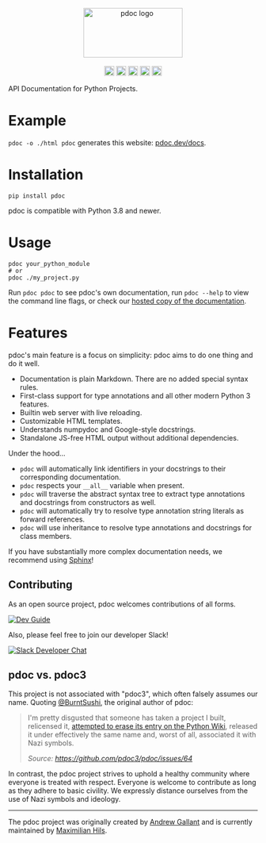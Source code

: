 <p align="center">
<img alt="pdoc logo" src="https://pdoc.dev/logo.svg" width="200" height="100" />
<br><br>
<a href="https://pdoc.dev/docs/pdoc.html"><img height="20" alt="documentation" src="https://shields.mitmproxy.org/badge/docs-pdoc.dev-brightgreen.svg"></a>
<a href="https://github.com/mitmproxy/pdoc/actions?query=branch%3Amain"><img height="20" alt="CI Status" src="https://github.com/mitmproxy/pdoc/workflows/CI/badge.svg?branch=main"></a>
<a href="https://codecov.io/gh/mitmproxy/pdoc"><img height="20" alt="Code Coverage" src="https://shields.mitmproxy.org/codecov/c/github/mitmproxy/pdoc/main.svg?label=codecov"></a>
<a href="https://pypi.python.org/pypi/pdoc"><img height="20" alt="PyPI Version" src="https://shields.mitmproxy.org/pypi/v/pdoc.svg"></a>
<a href="https://pypi.python.org/pypi/pdoc"><img height="20" alt="Supported Python Versions" src="https://shields.mitmproxy.org/pypi/pyversions/pdoc.svg"></a>
</p>

API Documentation for Python Projects.


# Example

`pdoc -o ./html pdoc` generates this website: [pdoc.dev/docs](https://pdoc.dev/docs/pdoc.html).

# Installation
```shell
pip install pdoc
```

pdoc is compatible with Python 3.8 and newer.


# Usage

```shell
pdoc your_python_module
# or
pdoc ./my_project.py
```

Run `pdoc pdoc` to see pdoc's own documentation, 
run `pdoc --help` to view the command line flags, 
or check our [hosted copy of the documentation](https://pdoc.dev/docs/pdoc.html).


# Features

pdoc's main feature is a focus on simplicity: pdoc aims to do one thing and do it well.  


* Documentation is plain Markdown. There are no added special syntax rules.
* First-class support for type annotations and all other modern Python 3 features.
* Builtin web server with live reloading.
* Customizable HTML templates.
* Understands numpydoc and Google-style docstrings.
* Standalone JS-free HTML output without additional dependencies.
  
Under the hood...

* `pdoc` will automatically link identifiers in your docstrings to their corresponding documentation.
* `pdoc` respects your `__all__` variable when present.
* `pdoc` will traverse the abstract syntax tree to extract type annotations and docstrings from constructors as well.
* `pdoc` will automatically try to resolve type annotation string literals as forward references.
* `pdoc` will use inheritance to resolve type annotations and docstrings for class members. 
  
If you have substantially more complex documentation needs, we recommend using [Sphinx](https://www.sphinx-doc.org/)!


## Contributing

As an open source project, pdoc welcomes contributions of all forms.

[![Dev Guide](https://shields.mitmproxy.org/badge/dev_docs-CONTRIBUTING.md-blue)](https://github.com/mitmproxy/pdoc/blob/main/CONTRIBUTING.md)

Also, please feel free to join our developer Slack!

[![Slack Developer Chat](https://shields.mitmproxy.org/badge/slack-mitmproxy-E01563.svg)](http://slack.mitmproxy.org/)


## pdoc vs. pdoc3

This project is not associated with "pdoc3", which often falsely assumes our name.
Quoting [@BurntSushi](https://github.com/BurntSushi), the original author of pdoc:

> I'm pretty disgusted that someone has taken a project I built, relicensed it, 
> [attempted to erase its entry on the Python Wiki](https://wiki.python.org/moin/DocumentationTools?action=diff&rev1=36&rev2=37), 
> released it under effectively the same name and, worst of all, associated it with Nazi symbols.
> 
> *Source: https://github.com/pdoc3/pdoc/issues/64*

In contrast, the pdoc project strives to uphold a healthy community where everyone is treated with respect.
Everyone is welcome to contribute as long as they adhere to basic civility. We expressly distance ourselves from the use
of Nazi symbols and ideology.

----

The pdoc project was originally created by [Andrew Gallant](https://github.com/BurntSushi) 
and is currently maintained by [Maximilian Hils](https://github.com/mhils).
